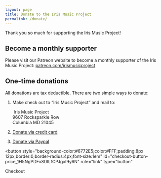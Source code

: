 ```yaml
---
layout: page
title: Donate to the Iris Music Project
permalink: /donate/
---
```


Thank you so much for supporting the Iris Music Project!

## Become a monthly supporter

Please visit our Patreon website to become a monthly supporter of the Iris Music Project: [patreon.com/irismusicproject](https://www.patreon.com/irismusicproject)

## One-time donations

All donations are tax deductible.  There are two simple ways to donate:

1. Make check out to “Iris Music Project” and mail to:  

   ​		Iris Music Project  
   ​		9607 Rocksparkle Row  
   ​		Columbia MD 21045

2. [Donate via credit card](https://irismusicproject.github.io/stripe.html)
3. [Donate via Paypal](https://www.paypal.com/cgi-bin/webscr?cmd=_s-xclick&hosted_button_id=J5D5F8NWDLK6W&source=url)

<!-- Load Stripe.js on your website. -->
<script src="https://js.stripe.com/v3"></script>

<!-- Create a button that your customers click to complete their purchase. Customize the styling to suit your branding. -->
<button
  style="background-color:#6772E5;color:#FFF;padding:8px 12px;border:0;border-radius:4px;font-size:1em"
  id="checkout-button-price_1H5NgPDFx8DILfCPJgxI9y6N"
  role="link"
  type="button"
>
  Checkout
</button>

<div id="error-message"></div>

<script>
(function() {
  var stripe = Stripe('pk_live_BorxXvQDTFJZuy7wN1QUG5Gg00mtbHjpei');

  var checkoutButton = document.getElementById('checkout-button-price_1H5NgPDFx8DILfCPJgxI9y6N');
  checkoutButton.addEventListener('click', function () {
    // When the customer clicks on the button, redirect
    // them to Checkout.
    stripe.redirectToCheckout({
      lineItems: [{price: 'price_1H5NgPDFx8DILfCPJgxI9y6N', quantity: 1}],
      mode: 'payment',
      // Do not rely on the redirect to the successUrl for fulfilling
      // purchases, customers may not always reach the success_url after
      // a successful payment.
      // Instead use one of the strategies described in
      // https://stripe.com/docs/payments/checkout/fulfillment
      successUrl: 'https://irismusicproject.github.io/success.html',
      cancelUrl: 'https://irismusicproject.github.io/canceled.html',
    })
    .then(function (result) {
      if (result.error) {
        // If `redirectToCheckout` fails due to a browser or network
        // error, display the localized error message to your customer.
        var displayError = document.getElementById('error-message');
        displayError.textContent = result.error.message;
      }
    });
  });
})();
</script>
